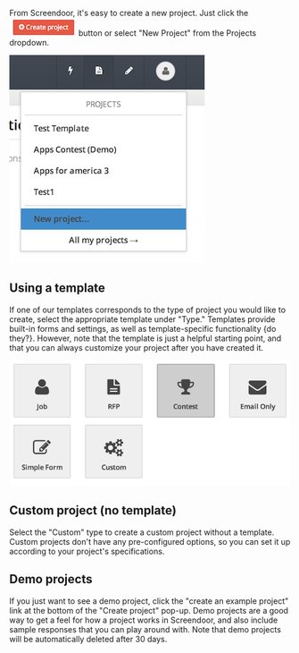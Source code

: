 From Screendoor, it's easy to create a new project. Just click the <img src='../images/screenshot_create_project1.png' style='vertical-align:bottom;' /> button or select "New Project" from the Projects dropdown.

![create project](../images/screenshot_create_project2.png)

## Using a template

If one of our templates corresponds to the type of project you would like to create, select the appropriate template under "Type." Templates provide built-in forms and settings, as well as template-specific functionality {do they?}. However, note that the template is just a helpful starting point, and that you can always customize your project after you have created it.

![templates](../images/screenshot_templates.png)

## Custom project (no template)

Select the "Custom" type to create a custom project without a template. Custom projects don't have any pre-configured options, so you can set it up according to your project's specifications.

## Demo projects

If you just want to see a demo project, click the "create an example project" link at the bottom of the "Create project" pop-up. Demo projects are a good way to get a feel for how a project works in Screendoor, and also include sample responses that you can play around with. Note that demo projects will be automatically deleted after 30 days. 